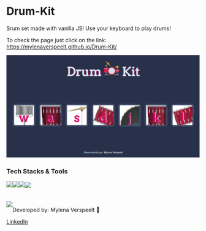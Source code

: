 # Drum-Kit

Srum set made with vanilla JS! Use your keyboard to play drums!

To check the page just click on the link: https://mylenaverspeelt.github.io/Drum-Kit/

<img src="./images/read-me-img.png"/>

<h3 align="left">Tech Stacks & Tools</h3>
    <div align="left">
    <img align="left" height="30" src="https://cdn.worldvectorlogo.com/logos/html-1.svg">
    <img align="left" height="30" src="https://cdn.worldvectorlogo.com/logos/css-3.svg">
    <a href="https://www.javascript.com/"><img align="center" height="30" src="https://cdn.worldvectorlogo.com/logos/logo-javascript.svg"></a>
    <img align="left" height="30" src="https://cdn.worldvectorlogo.com/logos/jquery-4.svg">
    </div>
<br />

<br />
<img align="left" src="https://avatars.githubusercontent.com/mylenaverspeelt?size=75">
<p align="left">
Developed by: Mylena Verspeelt 🦜<p>
<p align="left"><a href="https://www.linkedin.com/in/mylenaverspeelt" target="_blank">LinkedIn</a></p>
 


